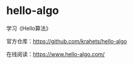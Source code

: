 # hello-algo

学习《Hello算法》

官方仓库：https://github.com/krahets/hello-algo

在线阅读：https://www.hello-algo.com/